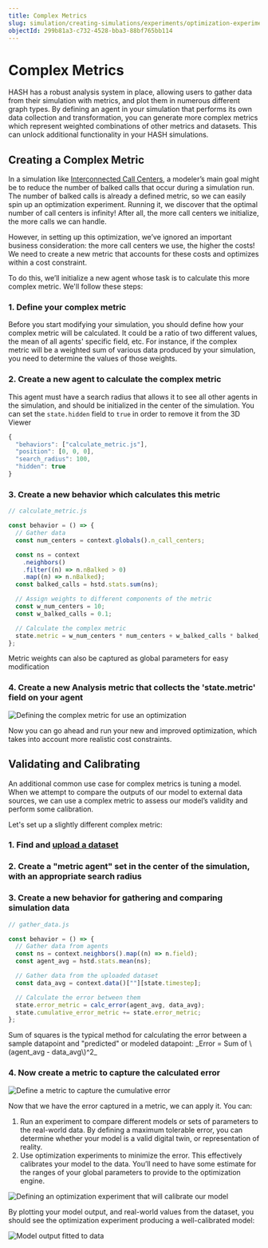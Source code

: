 ```yaml
---
title: Complex Metrics
slug: simulation/creating-simulations/experiments/optimization-experiments/complex-metrics
objectId: 299b81a3-c732-4528-bba3-88bf765bb114
---
```


# Complex Metrics

HASH has a robust analysis system in place, allowing users to gather data from their simulation with metrics, and plot them in numerous different graph types. By defining an agent in your simulation that performs its own data collection and transformation, you can generate more complex metrics which represent weighted combinations of other metrics and datasets. This can unlock additional functionality in your HASH simulations.

## Creating a Complex Metric

In a simulation like [Interconnected Call Centers](https://core.hash.ai/@hash/interconnected-call-center/3.1.0), a modeler’s main goal might be to reduce the number of balked calls that occur during a simulation run. The number of balked calls is already a defined metric, so we can easily spin up an optimization experiment. Running it, we discover that the optimal number of call centers is infinity! After all, the more call centers we initialize, the more calls we can handle.

However, in setting up this optimization, we’ve ignored an important business consideration: the more call centers we use, the higher the costs! We need to create a new metric that accounts for these costs and optimizes within a cost constraint.

To do this, we’ll initialize a new agent whose task is to calculate this more complex metric. We'll follow these steps:

### 1. Define your complex metric

Before you start modifying your simulation, you should define how your complex metric will be calculated. It could be a ratio of two different values, the mean of all agents' specific field, etc. For instance, if the complex metric will be a weighted sum of various data produced by your simulation, you need to determine the values of those weights.

### 2. Create a new agent to calculate the complex metric

This agent must have a search radius that allows it to see all other agents in the simulation, and should be initialized in the center of the simulation. You can set the `state.hidden` field to `true` in order to remove it from the 3D Viewer

```javascript
{
  "behaviors": ["calculate_metric.js"],
  "position": [0, 0, 0],
  "search_radius": 100,
  "hidden": true
}
```

### 3. Create a new behavior which calculates this metric

```javascript
// calculate_metric.js

const behavior = () => {
  // Gather data
  const num_centers = context.globals().n_call_centers;

  const ns = context
    .neighbors()
    .filter((n) => n.nBalked > 0)
    .map((n) => n.nBalked);
  const balked_calls = hstd.stats.sum(ns);

  // Assign weights to different components of the metric
  const w_num_centers = 10;
  const w_balked_calls = 0.1;

  // Calculate the complex metric
  state.metric = w_num_centers * num_centers + w_balked_calls * balked_calls;
};
```

<Hint style="info">
Metric weights can also be captured as global parameters for easy modification
</Hint>

### 4. Create a new Analysis metric that collects the 'state.metric' field on your agent

![Defining the complex metric for use an optimization](https://cdn-us1.hash.ai/site/docs/image%20%2872%29.png)

Now you can go ahead and run your new and improved optimization, which takes into account more realistic cost constraints.

## Validating and Calibrating

An additional common use case for complex metrics is tuning a model. When we attempt to compare the outputs of our model to external data sources, we can use a complex metric to assess our model’s validity and perform some calibration.

Let's set up a slightly different complex metric:

### 1. Find and [upload a dataset](/docs/simulation/creating-simulations/datasets/)

### 2. Create a "metric agent" set in the center of the simulation, with an appropriate search radius

### 3. Create a new behavior for gathering and comparing simulation data

```javascript
// gather_data.js

const behavior = () => {
  // Gather data from agents
  const ns = context.neighbors().map((n) => n.field);
  const agent_avg = hstd.stats.mean(ns);

  // Gather data from the uploaded dataset
  const data_avg = context.data()[""][state.timestep];

  // Calculate the error between them
  state.error_metric = calc_error(agent_avg, data_avg);
  state.cumulative_error_metric += state.error_metric;
};
```

<Hint style="info">
Sum of squares is the typical method for calculating the error between a sample datapoint and "predicted" or modeled datapoint: _Error =  Sum of \(agent_avg - data_avg\)^2_
</Hint>

### 4. Now create a metric to capture the calculated error

![Define a metric to capture the cumulative error](https://cdn-us1.hash.ai/site/docs/image%20%2873%29.png)

Now that we have the error captured in a metric, we can apply it. You can:

1.  Run an experiment to compare different models or sets of parameters to the real-world data. By defining a maximum tolerable error, you can determine whether your model is a valid digital twin, or representation of reality.
1.  Use optimization experiments to minimize the error. This effectively calibrates your model to the data. You’ll need to have some estimate for the ranges of your global parameters to provide to the optimization engine.

![Defining an optimization experiment that will calibrate our model](https://cdn-us1.hash.ai/site/docs/image%20%2871%29.png)

By plotting your model output, and real-world values from the dataset, you should see the optimization experiment producing a well-calibrated model:

![Model output fitted to data](https://cdn-us1.hash.ai/site/docs/image%20%2870%29.png)
